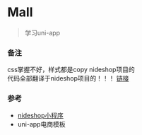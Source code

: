 # Mall
> 学习uni-app

### 备注
css掌握不好，样式都是copy nideshop项目的  
代码全部翻译于nideshop项目的！！！ [链接](https://github.com/tumobi/nideshop-mini-program)


### 参考
- [nideshop小程序](https://github.com/tumobi/nideshop-mini-program)
- uni-app电商模板